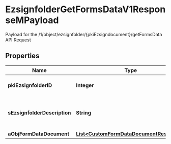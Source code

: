 

# EzsignfolderGetFormsDataV1ResponseMPayload

Payload for the /1/object/ezsignfolder/{pkiEzsigndocument}/getFormsData API Request

## Properties

Name | Type | Description | Notes
------------ | ------------- | ------------- | -------------
**pkiEzsignfolderID** | **Integer** | The unique ID of the Ezsignfolder | 
**sEzsignfolderDescription** | **String** | The description of the Ezsign Folder | 
**aObjFormDataDocument** | [**List&lt;CustomFormDataDocumentResponse&gt;**](CustomFormDataDocumentResponse.md) |  | 



